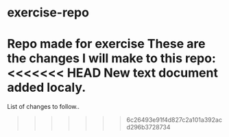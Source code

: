 # exercise-repo
Repo made for exercise 
These are the changes I will make to this repo:
<<<<<<< HEAD
New text document added localy.
=======
List of changes to follow..
>>>>>>> 6c26493e91f4d827c2a101a392acd296b3728734
